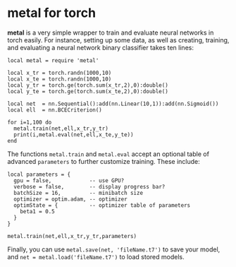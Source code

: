 # metal for torch

**metal** is a very simple wrapper to train and evaluate neural networks in
torch easily. For instance, setting up some data, as well as creating,
training, and evaluating a neural network binary classifier takes ten lines:

```
local metal = require 'metal' 

local x_tr = torch.randn(1000,10)
local x_te = torch.randn(1000,10)
local y_tr = torch.ge(torch.sum(x_tr,2),0):double()
local y_te = torch.ge(torch.sum(x_te,2),0):double()

local net  = nn.Sequential():add(nn.Linear(10,1)):add(nn.Sigmoid())
local ell  = nn.BCECriterion()

for i=1,100 do 
  metal.train(net,ell,x_tr,y_tr)
  print(i,metal.eval(net,ell,x_te,y_te))
end
```

The functions `metal.train` and `metal.eval` accept an optional table of
advanced `parameters` to further customize training. These include:

```
local parameters = {
  gpu = false,            -- use GPU?
  verbose = false,        -- display progress bar?
  batchSize = 16,         -- minibatch size
  optimizer = optim.adam, -- optimizer 
  optimState = {          -- optimizer table of parameters
    beta1 = 0.5
  }
}

metal.train(net,ell,x_tr,y_tr,parameters)
```

Finally, you can use `metal.save(net, 'fileName.t7')` to save your model, and
`net = metal.load('fileName.t7')` to load stored models. 
